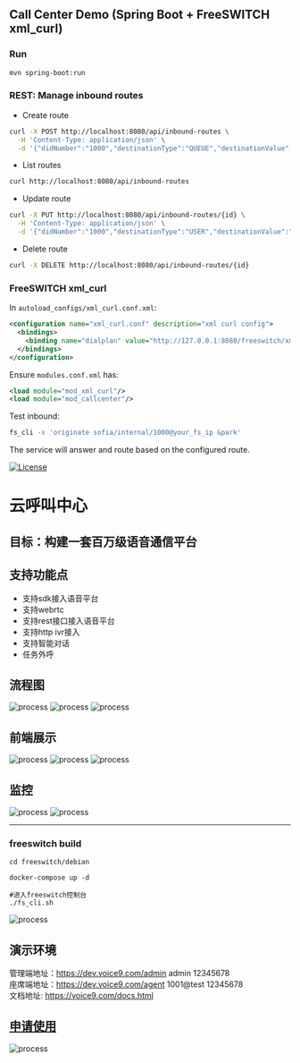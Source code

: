 ## Call Center Demo (Spring Boot + FreeSWITCH xml_curl)

### Run

```bash
mvn spring-boot:run
```

### REST: Manage inbound routes

- Create route

```bash
curl -X POST http://localhost:8080/api/inbound-routes \
  -H 'Content-Type: application/json' \
  -d '{"didNumber":"1000","destinationType":"QUEUE","destinationValue":"support_queue"}'
```

- List routes

```bash
curl http://localhost:8080/api/inbound-routes
```

- Update route

```bash
curl -X PUT http://localhost:8080/api/inbound-routes/{id} \
  -H 'Content-Type: application/json' \
  -d '{"didNumber":"1000","destinationType":"USER","destinationValue":"1001"}'
```

- Delete route

```bash
curl -X DELETE http://localhost:8080/api/inbound-routes/{id}
```

### FreeSWITCH xml_curl

In `autoload_configs/xml_curl.conf.xml`:

```xml
<configuration name="xml_curl.conf" description="xml curl config">
  <bindings>
    <binding name="dialplan" value="http://127.0.0.1:8080/freeswitch/xml"/>
  </bindings>
</configuration>
```

Ensure `modules.conf.xml` has:

```xml
<load module="mod_xml_curl"/>
<load module="mod_callcenter"/>
```

Test inbound:

```bash
fs_cli -x 'originate sofia/internal/1000@your_fs_ip &park'
```

The service will answer and route based on the configured route.

[![License](https://img.shields.io/badge/license-Apache%202-4EB1BA.svg)](https://www.apache.org/licenses/LICENSE-2.0.html)

# 云呼叫中心

## 目标：构建一套百万级语音通信平台

## 支持功能点
* 支持sdk接入语音平台
* 支持webrtc
* 支持rest接口接入语音平台
* 支持http ivr接入
* 支持智能对话
* 任务外呼



## 流程图
   ![process](fs-api/src/main/resources/static/images/1.png)
   ![process](fs-api/src/main/resources/static/images/2.png)
   ![process](fs-api/src/main/resources/static/images/3.jpg)

## 前端展示
   ![process](fs-api/src/main/resources/static/images/4.png)
   ![process](fs-api/src/main/resources/static/images/5.png)
   ![process](fs-api/src/main/resources/static/images/6.png)

## 监控
   ![process](fs-api/src/main/resources/static/images/7.png)
   ![process](fs-api/src/main/resources/static/images/8.png)

---

### freeswitch build
```shell
cd freeswitch/debian

docker-compose up -d 

#进入freeswitch控制台
./fs_cli.sh
```
   ![process](fs-api/src/main/resources/static/images/9.png)



## 演示环境
   管理端地址：https://dev.voice9.com/admin  admin 12345678 \
   座席端地址：https://dev.voice9.com/agent  1001@test 12345678 \
   文档地址:  https://voice9.com/docs.html
   
## [申请使用](https://voice9-ai.feishu.cn/share/base/form/shrcnBTPDCb28PW42wVYEHw0Saf)
   ![process](fs-api/src/main/resources/static/images/10.png)
